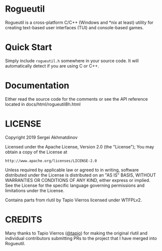 # Rogueutil
Rogueutil is a cross-platform C/C++ (Windows and *nix at least) utility for
creating text-based user interfaces (TUI) and console-based games.

# Quick Start
Simply include `rogueutil.h` somewhere in your source code. It will automatically detect if
you are using C or C++.

# Documentation
Either read the source code for the comments or see the API reference located
in docs/html/rogueutil8h.html

# LICENSE
Copyright 2019 Sergei Akhmatdinov

Licensed under the Apache License, Version 2.0 (the "License");
You may obtain a copy of the License at

    http://www.apache.org/licenses/LICENSE-2.0

Unless required by applicable law or agreed to in writing, software
distributed under the License is distributed on an "AS IS" BASIS,
WITHOUT WARRANTIES OR CONDITIONS OF ANY KIND, either express or implied.
See the License for the specific language governing permissions and
limitations under the License.

Contains parts from rlutil by Tapio Vierros licensed under WTFPLv2.

# CREDITS
Many thanks to Tapio Vierros ([@tapio](https://github.com/tapio)) for making the original
rlutil and individual contributors submitting PRs to the project that I have merged into Rogueutil.
